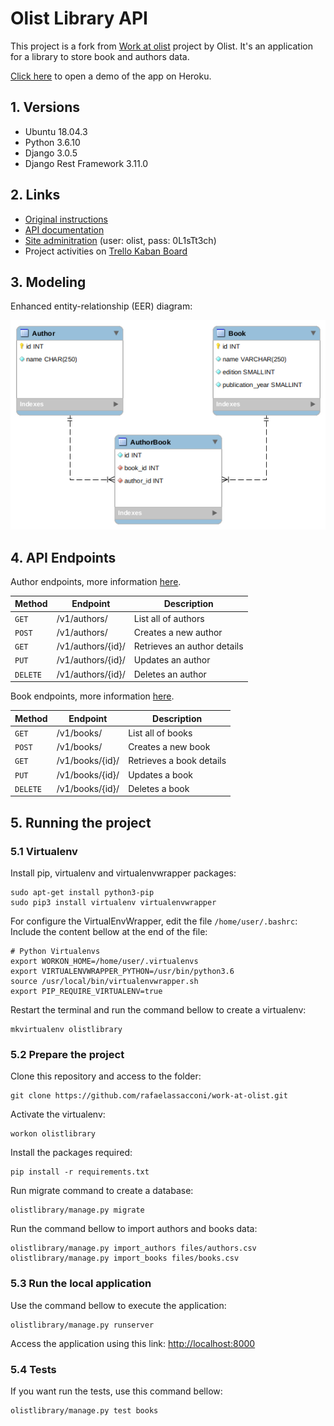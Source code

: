 # Olist Library API

This project is a fork from [Work at olist](https://github.com/olist/work-at-olist/) project by Olist. It's an application for a library to store book and authors data.

[Click here](https://afternoon-wave-72210.herokuapp.com/) to open a demo of the app on Heroku.

## 1. Versions

- Ubuntu 18.04.3
- Python 3.6.10
- Django 3.0.5
- Django Rest Framework 3.11.0


## 2. Links

- [Original instructions](https://github.com/rafaelassacconi/work-at-olist/blob/master/docs/INSTRUCTIONS.md)
- [API documentation](https://afternoon-wave-72210.herokuapp.com/v1/docs/)
- [Site adminitration](https://afternoon-wave-72210.herokuapp.com/admin/) (user: olist, pass: 0L1sTt3ch)
- Project activities on [Trello Kaban Board](https://trello.com/b/yCTzx50S/olist-library-api)


## 3. Modeling

Enhanced entity-relationship (EER) diagram:

![ERR Diagram](https://raw.githubusercontent.com/rafaelassacconi/work-at-olist/master/docs/database/err-diagram.png)


## 4. API Endpoints

Author endpoints, more information [here](https://afternoon-wave-72210.herokuapp.com/v1/docs/#authors).

| Method | Endpoint | Description |
| --- | --- | --- |
| `GET` | /v1/authors/ | List all of authors |
| `POST` | /v1/authors/ | Creates a new author |
| `GET` | /v1/authors/{id}/ | Retrieves an author details |
| `PUT` | /v1/authors/{id}/ | Updates an author |
| `DELETE` | /v1/authors/{id}/ | Deletes an author |


Book endpoints, more information [here](https://afternoon-wave-72210.herokuapp.com/v1/docs/#books).

| Method | Endpoint | Description |
| --- | --- | --- |
| `GET` | /v1/books/ | List all of books |
| `POST` | /v1/books/ | Creates a new book |
| `GET` | /v1/books/{id}/ | Retrieves a book details |
| `PUT` | /v1/books/{id}/ | Updates a book |
| `DELETE` | /v1/books/{id}/ | Deletes a book |

## 5. Running the project

### 5.1 Virtualenv

Install pip, virtualenv and virtualenvwrapper packages:
```
sudo apt-get install python3-pip
sudo pip3 install virtualenv virtualenvwrapper
```
For configure the VirtualEnvWrapper, edit the file `/home/user/.bashrc`:
Include the content bellow at the end of the file:
```
# Python Virtualenvs 
export WORKON_HOME=/home/user/.virtualenvs
export VIRTUALENVWRAPPER_PYTHON=/usr/bin/python3.6
source /usr/local/bin/virtualenvwrapper.sh 
export PIP_REQUIRE_VIRTUALENV=true 
```
Restart the terminal and run the command bellow to create a virtualenv:
```
mkvirtualenv olistlibrary
```

### 5.2 Prepare the project
Clone this repository and access to the folder:
```
git clone https://github.com/rafaelassacconi/work-at-olist.git
```
Activate the virtualenv:
```
workon olistlibrary
```
Install the packages required:
```
pip install -r requirements.txt
```
Run migrate command to create a database:
```
olistlibrary/manage.py migrate
```
Run the command bellow to import authors and books data:
```
olistlibrary/manage.py import_authors files/authors.csv
olistlibrary/manage.py import_books files/books.csv
```
### 5.3 Run the local application
Use the command bellow to execute the application:
```
olistlibrary/manage.py runserver
```
Access the application using this link: [http://localhost:8000](http://localhost:8000)

### 5.4 Tests
If you want run the tests, use this command bellow:
```
olistlibrary/manage.py test books
```